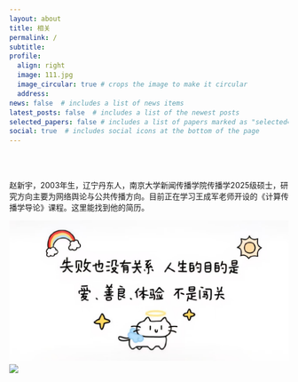 ```yaml
---
layout: about
title: 相关
permalink: /
subtitle: 
profile:
  align: right
  image: 111.jpg
  image_circular: true # crops the image to make it circular
  address: 
news: false  # includes a list of news items
latest_posts: false  # includes a list of the newest posts
selected_papers: false # includes a list of papers marked as "selected={true}"
social: true  # includes social icons at the bottom of the page
---
```


<br>
<br>

赵新宇，2003年生，辽宁丹东人，南京大学新闻传播学院传播学2025级硕士，研究方向主要为网络舆论与公共传播方向。目前正在学习王成军老师开设的《计算传播学导论》课程。这里能找到他的简历。

<img src="assets/img/222.jpg" align = "middle" width = "800px">

<br>
<a href="https://github.com/SocratesClub/SocratesClub.github.io/edit/master/_pages/%E4%B8%AD%E6%96%87.md">
  <img src="https://user-images.githubusercontent.com/543384/192227995-fdb3a693-2f68-4dc4-b9bd-06053066322f.png" width = "800" align="middle" />
</a>
<br>
